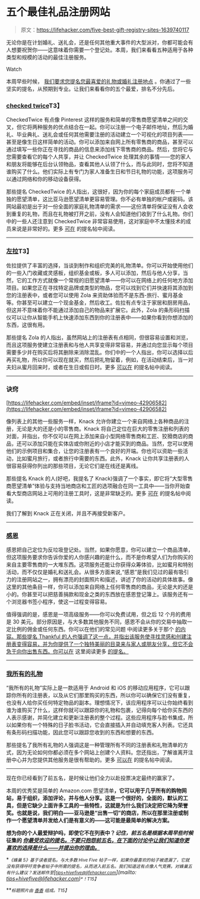 # 五个最佳礼品注册网站

> 原文：<https://lifehacker.com/five-best-gift-registry-sites-1639740117>

无论你是在计划婚礼、送礼会，还是任何其他重大事件的大型派对，你都可能会有人想要祝贺你——这意味着你需要一个登记处。本周，我们来看看五种适用于各种类型和规模的活动的最佳注册服务。

Watch

本周早些时候， [我们要求您提名您最喜爱的礼物或婚礼注册地点](https://lifehacker.com/whats-the-best-gift-registry-tool-1638857656) 。你通过了一些坚实的提名，从预期到专业。让我们来看看你的五个最爱，排名不分先后。

### [checked twice](https://www.checkedtwice.com/)T3】

CheckedTwice 有点像 Pinterest 这样的服务和简单的零售商愿望清单之间的交叉，但它将两种服务的优点结合在一起。你可以注册一个电子邮件地址，然后为婚礼、毕业典礼、送礼会或任何其他需要注册的活动建立一个可视化的项目列表——甚至是像生日这样简单的活动。你可以添加来自网上所有零售商的商品，甚至可以通过填写一些你正在寻找的商品的信息来添加线下零售商的商品。然后，您将它与您需要查看它的每个人共享，并让 CheckedTwice 处理其余的事情——您的家人和朋友将能够在后台认领物品，查看其他人认领了什么，而与此同时，您将不知道谁购买了什么。他们实际上有专门为家人准备生日和节日礼物的功能，这项服务可以通过网络和你的移动设备获得。

那些提名 CheckedTwice 的人指出，这很好，因为你的每个家庭成员都有一个单独的愿望清单，这比亚马逊愿望清单更容易管理。你不必有单独的帐户或密码。该网站最初是出于对一份全面的家庭礼物清单的需求——这份清单将保证没有人会收到重复的礼物，而且在礼物被打开之前，没有人会知道他们收到了什么礼物。你们中的一些人还注意到 CheckedTwice 非常容易使用，这对家庭中不太懂技术的成员来说是非常好的。更多 [可在](https://lifehacker.com/1639270779) 的提名帖中阅读。

* * *

### [左拉](http://zola.com/)T3】

佐拉提供了丰富的选择，当谈到制作和组织完美的礼物清单。你可以开始使用他们的一些入门收藏或灵感板，组织基金或板，多人可以添加，然后与他人分享，当然，它的工作方式就像一个常规的旧愿望清单——你可以在网络上的任何地方添加项目。如果您正在寻找特定品牌或类型的物品，您可以找到它们并快速将其添加到您的注册表中，或者您可以使用 Zola 来资助体验而不是东西-旅行、蜜月基金等。你甚至可以建立一个现金基金，然后收工。佐拉有点专注于家居和厨房用品，但这并不意味着你不能通过添加自己的物品来扩展它。此外，Zola 的条形码扫描仪可以让你从智能手机上快速添加东西到你的注册表中——如果你看到你想添加的东西，这很有用。

那些提名 Zola 的人指出，虽然网站上的注册表有点相同，但很容易设置和浏览，而且这项服务使建立注册表和与他人共享变得非常容易，并通过向您显示每个项目需要多少并在购买后将其删除来消除混乱。你们中的一个人指出，你可以选择以后再买礼物，所以你可以现在就买，然后把礼物留着，例如，在活动结束后，当一对夫妇从蜜月回来时，或者在生日或假日时。更多 [可以在](https://lifehacker.com/1639006354) 的提名帖中阅读。

* * *

### 诀窍

 [https://lifehacker.com/embed/inset/iframe?id=vimeo-42906582](https://lifehacker.com/embed/inset/iframe?id=vimeo-42906582) 

像列表上的其他一些服务一样，Knack 允许你建立一个来自网络上各种商品的注册，无论是大的还是小的零售商。Knack 将自己定位在巨大的零售注册和列表的对面，并指出，你不仅可以在网上添加来自小型网络零售商和工匠、狡猾商店的商品，还可以添加只能在实体店或你附近的小店才能买到的商品。当然，您可以使用他们的示例项目和集合，让您的注册表有一个良好的开端。你也可以资助一些活动，比如蜜月旅行，或者旅行中需要的东西。此外，Knack 让你共享注册表的人很容易获得你列出的那些项目，无论它们是在线还是离线。

那些提名 Knack 的人(好吧，我提名了 Knack)强调了一个事实，即它将“大型零售商愿望清单”体验与支持当地商店和工匠的选项融合在同一工具中——当你开始查看大型商店网站上可用的注册工具时，这是非常缺乏的。更多 [可在](https://lifehacker.com/1639005774) 的提名帖中阅读。

我们了解到 Knack 正在关闭，并且不再接受新客户。

* * *

### [感恩](https://thankfulregistry.com/)

感恩把自己定位为反垃圾登记处。当然，如果你愿意，你可以建立一个商品清单，但这项服务要求你告诉你爱的人你感兴趣的是什么，而不是你希望人们为你购买的来自主要零售商的一大堆东西。这项服务还能让你获得众筹体验，比如蜜月和特别活动，而不仅仅是婚礼和送礼会。从很多方面来说,“感恩”是我们见过的最有吸引力的注册网站之一，拥有漂亮的封面照片和描述，讲述了你的活动的具体故事。像这里的其他条目一样，你可以添加来自网络上任何零售商的商品，无论是大的还是小的。你甚至可以把慈善捐款和现金之类的东西放在感恩登记簿上。该服务还有一个浏览器书签小程序，使这一过程变得容易。

值得强调的是，感恩是一项高级服务——你可以免费试用，但之后 12 个月的费用是 30 美元。部分原因是，与大多数其他服务不同，感恩不会从你的交易中抽取一定比例的佣金或任何东西。你可以在他们的常见问题 中阅读更多关于那个 [的内容。那些提名 Thankful 的人也强调了这一点，并指出该服务使寻找灵感和创建注册表变得容易，并为你提供了一个独特美丽的目录来与家人或朋友分享，但它不会急于向你出售东西。你可以在](https://thankfulregistry.com/faq) 这里阅读更多 [的提名。](https://lifehacker.com/1639419263)

* * *

### [我所有的礼物](http://www.all-my-gifts.com/)

“我所有的礼物”实际上是一款适用于 Android 和 iOS 的移动应用程序，它可以跟踪你所有的注册表，以及从它们那里购买的东西，所以你可以确保它们没有重复，也没有人给你买任何特定物品的副本。理想情况下，该应用程序可以让你始终看到谁为谁购买了什么，这样你就可以跟踪你的礼物和包裹，记得向每个给你买东西的人表示感谢，并简化建立和更新注册表的整个过程。这些应用程序与脸书集成，所以如果你有一个特殊的日子脸书活动，它会直接插入并自动填充客人列表。它还具有条形码扫描功能，因此您可以跟踪您收到的东西和想要的东西。

那些提名了我所有礼物的人强调这是一种管理所有不同的注册表和礼物清单的方式，因为无论如何你都必须在多个网站上创建个人资料。您还指出，了解谁离开注册中心并为您提供其他服务是很有帮助的。更多 [可以在](https://lifehacker.com/vote-all-my-gifts-why-everyone-always-thinks-about-wh-1639355559) 的提名帖中阅读。

* * *

现在你已经看到了前五名，是时候让他们全力以赴投票决定最终的赢家了。

本周的优秀奖是简单的 Amazon.com 愿望清单[](http://amazon.com/?asc_campaign=InlineText&asc_refurl=https://lifehacker.com/five-best-gift-registry-sites-1639740117&asc_source=&tag=kinjalifehackerlink-20)**，它可以用于几乎所有的购物网站，易于组织，添加评论，并与他人分享。这是一个很好的，全面的，默认的工具，但是它缺少上面许多工具的一些特性，这就是为什么我们决定把它降为荣誉奖。也就是说，我们明白——亚马逊是“出售一切”的商店，所以在那里注册或制作一个愿望清单并发给人们是有意义的——这可能是最简单的解决方案。**

**想为你的个人最爱辩护吗，即使它不在列表中？*记住，前五名是根据本周早些时候* 征集的 [*你最受欢迎的提名。不要只抱怨前五名，在下面的讨论中让我们知道你更喜欢的选择是什么——并提出你的理由。*](https://lifehacker.com/whats-the-best-gift-registry-tool-1638857656)**

**<small>*《蜂巢 5》基于读者提名。与大多数 Hive Five 帖子一样，如果你最喜欢的帖子被遗漏了，它就没有获得呼吁竞争者帖子中所需的提名，从而进入前五名。我们知道这有点像人气竞赛。对蜂巢五有什么建议？发送邮件至*</small>[<small>*tips+hivefive@lifehacker.com*</small>](mailto: tips+hivefive@lifehacker.com)<small>*！*T15】</small>**

**<small>*标题照片由*</small> [<small>*香香*</small>](https://www.flickr.com/photos/thetopaz/9349108872) <small>*组成。*T15】</small>**